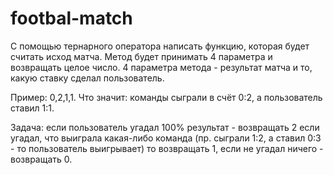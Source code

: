 # footbal-match

С помощью тернарного оператора написать функцию, которая будет считать исход матча. Метод будет принимать 4 параметра и возвращать целое число. 4 параметра метода - результат матча и то, какую ставку сделал пользователь.

Пример: 0,2,1,1. Что значит: команды сыграли в счёт 0:2, а пользователь ставил 1:1.

Задача: если пользователь угадал 100% результат - возвращать 2 если угадал, что выиграла какая-либо команда (пр. сыграли 1:2, а ставил 0:3 - то пользователь выигрывает) то возвращать 1, если не угадал ничего - возвращать 0.
